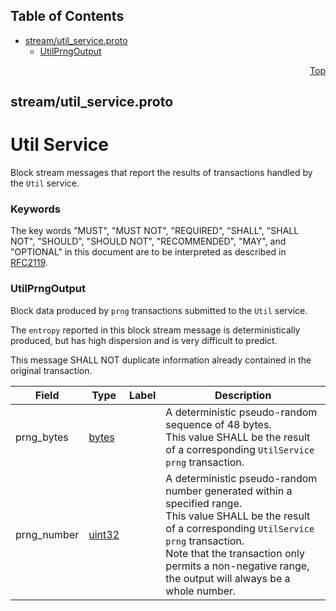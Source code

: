 ## Table of Contents

- [stream/util_service.proto](#stream_util_service-proto)
    - [UtilPrngOutput](#com-hedera-hapi-block-stream-UtilPrngOutput)
  



<a name="stream_util_service-proto"></a>
<p align="right"><a href="#top">Top</a></p>

## stream/util_service.proto
# Util Service
Block stream messages that report the results of transactions handled by the `Util` service.

### Keywords
The key words "MUST", "MUST NOT", "REQUIRED", "SHALL", "SHALL NOT",
"SHOULD", "SHOULD NOT", "RECOMMENDED", "MAY", and "OPTIONAL" in this
document are to be interpreted as described in [RFC2119](https://www.ietf.org/rfc/rfc2119).


<a name="com-hedera-hapi-block-stream-UtilPrngOutput"></a>

### UtilPrngOutput
Block data produced by `prng` transactions submitted to the `Util` service.

The `entropy` reported in this block stream message is deterministically produced, but has
high dispersion and is very difficult to predict.

This message SHALL NOT duplicate information already contained in the original transaction.


| Field | Type | Label | Description |
| ----- | ---- | ----- | ----------- |
| prng_bytes | [bytes](#bytes) |  | A deterministic pseudo-random sequence of 48 bytes.<br/> This value SHALL be the result of a corresponding `UtilService` `prng` transaction. |
| prng_number | [uint32](#uint32) |  | A deterministic pseudo-random number generated within a specified range.<br/> This value SHALL be the result of a corresponding `UtilService` `prng` transaction.<br/> Note that the transaction only permits a non-negative range, the output will always be a whole number. |





 <!-- end messages -->

 <!-- end enums -->

 <!-- end HasExtensions -->

 <!-- end services -->



